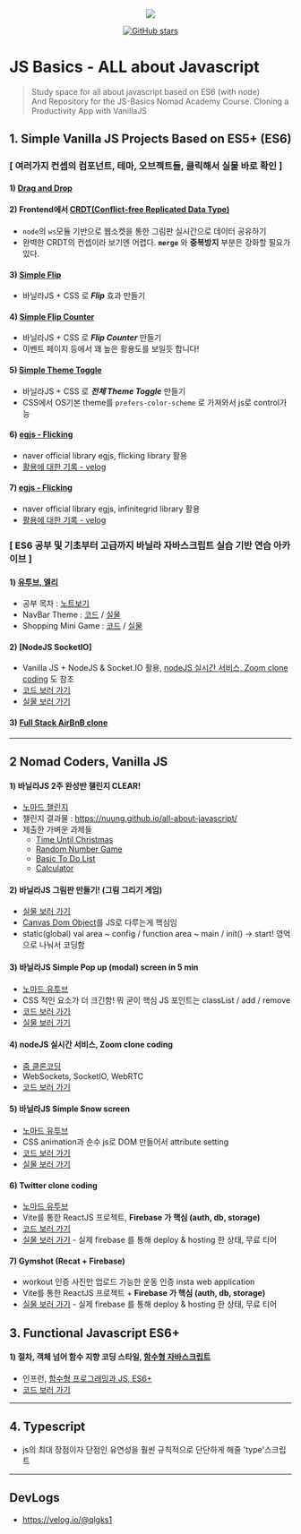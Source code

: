 <div align = "center">
    <img src="https://img.shields.io/badge/license-MIT-green" />

[![GitHub stars](https://img.shields.io/github/stars/Nuung/all-about-javascript)](https://github.com/Nuung/all-about-javascript/stargazers)

</div>

# JS Basics - ALL about Javascript

> Study space for all about javascript based on ES6 (with node) <br />
> And Repository for the JS-Basics Nomad Academy Course. Cloning a Productivity App with VanillaJS

## 1. Simple Vanilla JS Projects Based on ES5+ (ES6)

### [ 여러가지 컨셉의 컴포넌트, 테마, 오브젝트들, 클릭해서 실물 바로 확인 ]

#### 1) [Drag and Drop](https://nuung.github.io/all-about-javascript/Theme/DragAndDrop/)

#### 2) Frontend에서 [CRDT(Conflict-free Replicated Data Type)](https://nuung.github.io/all-about-javascript/CRDT/)

- `node`의 `ws`모듈 기반으로 웹소켓을 통한 그림판 실시간으로 데이터 공유하기
- 완벽한 CRDT의 컨셉이라 보기엔 어렵다. **`merge`** 와 **중복방지** 부분은 강화할 필요가 있다.

#### 3) [Simple Flip](https://nuung.github.io/all-about-javascript/Theme/Flip/)

- 바닐라JS + CSS 로 **_Flip_** 효과 만들기

#### 4) [Simple Flip Counter](https://nuung.github.io/all-about-javascript/Theme/FlipCounter/)

- 바닐라JS + CSS 로 **_Flip Counter_** 만들기
- 이벤트 페이지 등에서 꽤 높은 활용도를 보일듯 합니다!

#### 5) [Simple Theme Toggle](https://nuung.github.io/all-about-javascript/Theme/ThemeToggle/)

- 바닐라JS + CSS 로 **_전체 Theme Toggle_** 만들기
- CSS에서 OS기본 theme를 `prefers-color-scheme` 로 가져와서 js로 control가능


#### 6) [egjs - Flicking](https://nuung.github.io/all-about-javascript/EGJS/flicking/)

- naver official library egjs, flicking library 활용
- [활용에 대한 기록 - velog](https://velog.io/@qlgks1/javascript-naver-%EC%98%A4%ED%94%88%EC%86%8C%EC%8A%A4-egjs-%EB%9D%BC%EC%9D%B4%EB%B8%8C%EB%9F%AC%EB%A6%AC-%ED%99%9C%EC%9A%A9%ED%95%98%EA%B8%B0-flicking-infinitegrid)


#### 7) [egjs - Flicking](https://nuung.github.io/all-about-javascript/EGJS/infinitegrid/)

- naver official library egjs, infinitegrid library 활용
- [활용에 대한 기록 - velog](https://velog.io/@qlgks1/javascript-naver-%EC%98%A4%ED%94%88%EC%86%8C%EC%8A%A4-egjs-%EB%9D%BC%EC%9D%B4%EB%B8%8C%EB%9F%AC%EB%A6%AC-%ED%99%9C%EC%9A%A9%ED%95%98%EA%B8%B0-flicking-infinitegrid)


### [ ES6 공부 및 기초부터 고급까지 바닐라 자바스크립트 실습 기반 연습 아카이브 ]

#### 1) [유투브, 엘리](https://www.youtube.com/watch?v=wcsVjmHrUQg&list=PLv2d7VI9OotTVOL4QmPfvJWPJvkmv6h-2)

- 공부 목차 : [노트보기](/note)
- NavBar Theme : [코드](https://github.com/Nuung/all-about-javascript/blob/main/Theme/NavBar) / [실물](https://nuung.github.io/all-about-javascript/Theme/NavBar/index.html)
- Shopping Mini Game : [코드](https://github.com/Nuung/all-about-javascript/blob/main/ShoppingGame) / [실물](https://nuung.github.io/all-about-javascript/ShoppingGame/)

#### 2) [NodeJS SocketIO]

- Vanilla JS + NodeJS & Socket.IO 활용, [nodeJS 실시간 서비스, Zoom clone coding](https://github.com/Nuung/all-about-javascript#4-nodejs-%EC%8B%A4%EC%8B%9C%EA%B0%84-%EC%84%9C%EB%B9%84%EC%8A%A4-zoom-clone-coding) 도 참조
- [코드 보러 가기](https://github.com/Nuung/all-about-javascript/blob/main/NodeSocket)
- [실물 보러 가기](https://nuung.github.io/all-about-javascript/NodeSocket/)

#### 3) [Full Stack AirBnB clone](https://www.youtube.com/watch?v=kuswGIH-Xj8&list=PLN3n1USn4xlnfJIQBa6bBjjiECnk6zL6s)

---

## 2 Nomad Coders, Vanilla JS

#### 1) 바닐라JS 2주 완성반 챌린지 CLEAR!

- [노마드 챌린지](https://nomadcoders.co/challenges)
- 챌린지 결과물 : https://nuung.github.io/all-about-javascript/
- 제출한 가벼운 과제들
  - [Time Until Christmas](https://nuung.github.io/all-about-javascript/NomadJS/TimeUntilChri.html)
  - [Random Number Game](https://nuung.github.io/all-about-javascript/NomadJS/RandomNumberGame.html)
  - [Basic To Do List](https://nuung.github.io/all-about-javascript/NomadJS/BasicToDo.html)
  - [Calculator](https://nuung.github.io/all-about-javascript/Calculator/index.html)

#### 2) 바닐라JS 그림판 만들기! (그림 그리기 게임)

- [실물 보러 가기](https://nuung.github.io/all-about-javascript/NomadJS-game/)
- [Canvas Dom Object](https://developer.mozilla.org/ko/docs/Web/HTML/Canvas)를 JS로 다루는게 핵심임
- static(global) val area ~ config / function area ~ main / init() -> start! 영억으로 나눠서 코딩함

#### 3) 바닐라JS Simple Pop up (modal) screen in 5 min

- [노마드 유투브](https://youtu.be/V08wXKHF_Xw)
- CSS 적인 요소가 더 크긴함! 뭐 굳이 핵심 JS 포인트는 classList / add / remove
- [코드 보러 가기](https://github.com/Nuung/all-about-javascript/blob/main/Theme/Modal/modal.html)
- [실물 보러 가기](https://nuung.github.io/all-about-javascript/Theme/Modal/modal.html)

#### 4) nodeJS 실시간 서비스, Zoom clone coding

- [줌 클론코딩](https://nomadcoders.co/noom/lobby)
- WebSockets, SocketIO, WebRTC
- [코드 보러 가기](https://github.com/Nuung/all-about-javascript/tree/main/NomadJS-Zoom)

#### 5) 바닐라JS Simple Snow screen

- [노마드 유투브](https://youtu.be/3CuUmy7jX6k)
- CSS animation과 순수 js로 DOM 만들어서 attribute setting
- [코드 보러 가기](https://github.com/Nuung/all-about-javascript/tree/main/NomadJS-snow-screen)
- [실물 보러 가기](https://nuung.github.io/all-about-javascript/NomadJS-snow-screen/index.html)

#### 6) Twitter clone coding

- [노마드 유투브](https://nomadcoders.co/nwitter)
- Vite를 통한 ReactJS 프로젝트, **Firebase 가 핵심 (auth, db, storage)**
- [코드 보러 가기](https://github.com/Nuung/all-about-javascript/tree/main/NomadJS-twitter)
- [실물 보러 가기](https://nomadjs-tweet.web.app/) - 실제 firebase 를 통해 deploy & hosting 한 상태, 무료 티어

#### 7) Gymshot (Recat + Firebase)

- workout 인증 사진만 업로드 가능한 운동 인증 insta web application
- Vite를 통한 ReactJS 프로젝트 + **Firebase 가 핵심 (auth, db, storage)**
- [실물 보러 가기](...) - 실제 firebase 를 통해 deploy & hosting 한 상태, 무료 티어

## 3. Functional Javascript ES6+

#### 1) 절차, 객체 넘어 함수 지향 코딩 스타일, [함수형 자바스크립트](https://mangkyu.tistory.com/111)

- 인프런, [함수형 프로그래밍과 JS, ES6+](https://www.inflearn.com/course/functional-es6/dashboard)
- [코드 보러 가기](https://github.com/Nuung/all-about-javascript/tree/main/Functional-Javascript)

---

## 4. Typescript

- js의 최대 장점이자 단점인 유연성을 훨씬 규칙적으로 단단하게 해줄 'type'스크립트

---

## DevLogs

- https://velog.io/@qlgks1
